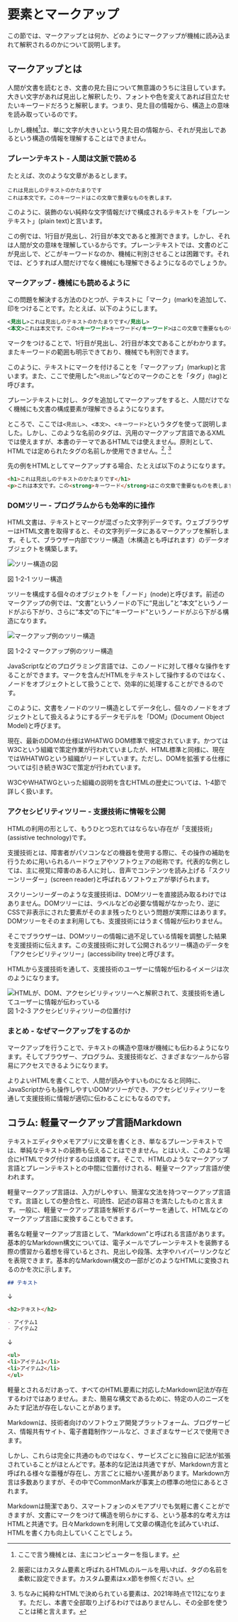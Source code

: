 <!---->
# 要素とマークアップ

<!-- 要素とは何か、マークアップとは何か。HTML、DOMツリー、アクセシビリティツリーなどの話。Markdownとの対比なども。
 ※IDLの話は仕様の読み方のところで扱う想定。-->
この節では、マークアップとは何か、どのようにマークアップが機械に読み込まれて解釈されるのかについて説明します。

## マークアップとは

人間が文書を読むとき、文書の見た目について無意識のうちに注目しています。大きい文字があれば見出しと解釈したり、フォントや色を変えてあれば目立たせたいキーワードだろうと解釈します。つまり、見た目の情報から、構造上の意味を読み取っているのです。

しかし機械[^1]は、単に文字が大きいという見た目の情報から、それが見出しであるという構造の情報を理解することはできません。

[^1]: ここで言う機械とは、主にコンピューターを指します。

### プレーンテキスト - 人間は文脈で読める

たとえば、次のような文章があるとします。

```plaintext
これは見出しのテキストのかたまりです
これは本文です。このキーワードはこの文章で重要なものを表します。
```

このように、装飾のない純粋な文字情報だけで構成されるテキストを「プレーンテキスト」(plain text)と言います。

この例では、1行目が見出し、2行目が本文であると推測できます。しかし、それは人間が文の意味を理解しているからです。プレーンテキストでは、文書のどこが見出しで、どこがキーワードなのか、機械に判別させることは困難です。それでは、どうすれば人間だけでなく機械にも理解できるようになるのでしょうか。

### マークアップ - 機械にも読めるように

この問題を解決する方法のひとつが、テキストに「マーク」(mark)を追加して、印をつけることです。たとえば、以下のようにします。

```xml
<見出し>これは見出しのテキストのかたまりです</見出し>
<本文>これは本文です。この<キーワード>キーワード</キーワード>はこの文章で重要なものを表します。</本文>
```

マークをつけることで、1行目が見出し、2行目が本文であることがわかります。またキーワードの範囲も明示できており、機械でも判別できます。

このように、テキストにマークを付けることを「マークアップ」(markup)と言います。また、ここで使用した“`<見出し>`”などのマークのことを「タグ」(tag)と呼びます。

プレーンテキストに対し、タグを追加してマークアップをすると、人間だけでなく機械にも文書の構成要素が理解できるようになります。

ところで、ここでは`<見出し>`、`<本文>`、`<キーワード>`というタグを使って説明しました。しかし、このような名前のタグは、汎用のマークアップ言語であるXMLでは使えますが、本書のテーマであるHTMLでは使えません。原則として、HTMLでは定められたタグの名前しか使用できません。[^2], [^3]

先の例をHTMLとしてマークアップする場合、たとえば以下のようになります。

```html
<h1>これは見出しのテキストのかたまりです</h1>
<p>これは本文です。この<strong>キーワード</strong>はこの文章で重要なものを表します。</p>
```

[^2]: 厳密にはカスタム要素と呼ばれるHTMLのルールを用いれば、タグの名前を柔軟に設定できます。カスタム要素はx.x節を参照ください。

[^3]: ちなみに純粋なHTMLで決められている要素は、2021年時点で112になります。ただし、本書で全部取り上げるわけではありませんし、その全部を使うことは稀と言えます。

### DOMツリー - プログラムからも効率的に操作

HTML文書は、テキストとマークが混ざった文字列データです。ウェブブラウザーはHTML文書を取得すると、その文字列データにあるマークアップを解析します。そして、ブラウザー内部でツリー構造（木構造とも呼ばれます）のデータオブジェクトを構築します。

![ツリー構造の図](../img/1-2-01.png)

図 1-2-1 ツリー構造

ツリーを構成する個々のオブジェクトを「ノード」(node)と呼びます。前述のマークアップの例では、“文書”というノードの下に“見出し”と“本文”というノードがぶら下がり、さらに“本文”の下に“キーワード”というノードがぶら下がる構造になります。

![マークアップ例のツリー構造](../img/1-2-02.png)

図 1-2-2 マークアップ例のツリー構造

JavaScriptなどのプログラミング言語では、このノードに対して様々な操作をすることができます。マークを含んだHTMLをテキストして操作するのではなく、ノードをオブジェクトとして扱うことで、効率的に処理することができるのです。

このように、文書をノードのツリー構造としてデータ化し、個々のノードをオブジェクトとして扱えるようにするデータモデルを「DOM」(Document Object Model)と呼びます。

現在、最新のDOMの仕様はWHATWG DOM標準で規定されています。かつてはW3Cという組織で策定作業が行われていましたが、HTML標準と同様に、現在ではWHATWGという組織がリードしています。ただし、DOMを拡張する仕様<!--DOM3 Eventsと称されていたUI Eventsなど-->については引き続きW3Cで策定が行われています。

W3CやWHATWGといった組織の説明を含むHTMLの歴史については、1-4節で詳しく扱います。

<!--
https://www.html5rocks.com/ja/tutorials/internals/howbrowserswork/
-->

### アクセシビリティツリー - 支援技術に情報を公開

HTMLの利用の形として、もうひとつ忘れてはならない存在が「支援技術」(assistive technology)です。

支援技術とは、障害者がパソコンなどの機器を使用する際に、その操作の補助を行うために用いられるハードウェアやソフトウェアの総称です。代表的な例としては、主に視覚に障害のある人に対し、音声でコンテンツを読み上げる「スクリーンリーダー」(screen reader)と呼ばれるソフトウェアが挙げられます。

スクリーンリーダーのような支援技術は、DOMツリーを直接読み取るわけではありません。DOMツリーには、ラベルなどの必要な情報がなかったり、逆にCSSで非表示にされた要素がそのまま残ったりという問題が実際にはあります。DOMツリーをそのまま利用しても、支援技術にはうまく情報が伝わりません。

そこでブラウザーは、DOMツリーの情報に過不足している情報を調整した結果を支援技術に伝えます。この支援技術に対して公開されるツリー構造のデータを「アクセシビリティツリー」(accessibility tree)と呼びます。

HTMLから支援技術を通して、支援技術のユーザーに情報が伝わるイメージは次のようになります。

![HTMLが、DOM、アクセシビリティツリーへと解釈されて、支援技術を通してユーザーに情報が伝わっている](../img/1-2-03.png)
図 1-2-3 アクセシビリティツリーの位置付け

<!--
元URL：
https://github.com/WICG/aom/blob/gh-pages/images/DOM-a11y-tree.png
これを作り直す必要
-->

<!--
https://developer.mozilla.org/ja/docs/Tools/Accessibility_inspector
https://developers.google.com/web/fundamentals/accessibility/semantics-builtin/the-accessibility-tree?hl=ja
-->

### まとめ - なぜマークアップをするのか

マークアップを行うことで、テキストの構造や意味が機械にも伝わるようになります。そしてブラウザー、プログラム、支援技術など、さまざまなツールから容易にアクセスできるようになります。

よりよいHTMLを書くことで、人間が読みやすいものになると同時に、JavaScriptからも操作しやすいDOMツリーができ、アクセシビリティツリーを通して支援技術に情報が適切に伝わることにもなるのです。

## コラム: 軽量マークアップ言語Markdown

テキストエディタやメモアプリに文章を書くとき、単なるプレーンテキストでは、単純なテキストの装飾も伝えることはできません。とはいえ、このような場合にHTMLでタグ付けするのは煩雑です。そこで、HTMLのようなマークアップ言語とプレーンテキストとの中間に位置付けされる、軽量マークアップ言語が使われます。

軽量マークアップ言語は、入力がしやすい、簡潔な文法を持つマークアップ言語です。言語としての整合性と、可読性、記述の容易さを満たしたものと言えます。一般に、軽量マークアップ言語を解析するパーサーを通して、HTMLなどのマークアップ言語に変換することもできます。

著名な軽量マークアップ言語として、“Markdown”と呼ばれる言語があります。基本的なMarkdown構文については、電子メールでプレーンテキストを装飾する際の慣習から着想を得ているとされ、見出しや段落、太字やハイパーリンクなどを表現できます。基本的なMarkdown構文の一部がどのようなHTMLに変換されるのかを次に示します。

```markdown
## テキスト
```

↓

```html
<h2>テキスト</h2>
```

```markdown
- アイテム1
- アイテム2
```

↓

```html
<ul>
<li>アイテム1</li>
<li>アイテム2</li>
</ul>
```

軽量とされるだけあって、すべてのHTML要素に対応したMarkdown記法が存在するわけではありません。また、簡易な構文であるために、特定の人のニーズをみたす記法が存在しないことがあります。

Markdownは、技術者向けのソフトウェア開発プラットフォーム<!-- GitHub -->、ブログサービス<!-- はてなブログ -->、情報共有サイト<!-- Qiita -->、電子書籍制作ツールなど、さまざまなサービスで使用できます。

しかし、これらは完全に共通のものではなく、サービスごとに独自に記法が拡張されていることがほとんどです。基本的な記法は共通ですが、Markdown方言と呼ばれる様々な亜種が存在し、方言ごとに細かい差異があります。Markdown方言は多数ありますが、その中でCommonMarkが事実上の標準の地位にあるとされます。

Markdownは簡潔であり、スマートフォンのメモアプリでも気軽に書くことができますが、文書にマークをつけて構造を明らかにする、という基本的な考え方はHTMLと共通です。日々Markdownを利用して文章の構造化を試みていれば、HTMLを書く力も向上していくことでしょう。
